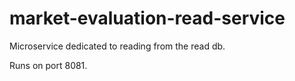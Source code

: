 # market-evaluation-read-service
Microservice dedicated to reading from the read db.

Runs on port 8081.
